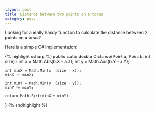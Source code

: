 ```yaml
---
layout: post
title: Distance between two points on a torus
category: post
---
```


Looking for a really handy function to calculate the distance between 2 points on a torus?

Here is a simple C# implementation:

{% highlight csharp %}
public static double Distance(Point a, Point b, int size)
{
    int x = Math.Abs(b.X - a.X);
    int y = Math.Abs(b.Y - a.Y);

    int minX = Math.Min(x, (size - x));
    minX *= minX;

    int minY = Math.Min(y, (size - y));
    minY *= minY;

    return Math.Sqrt(minX + minY);
}
{% endhighlight %}